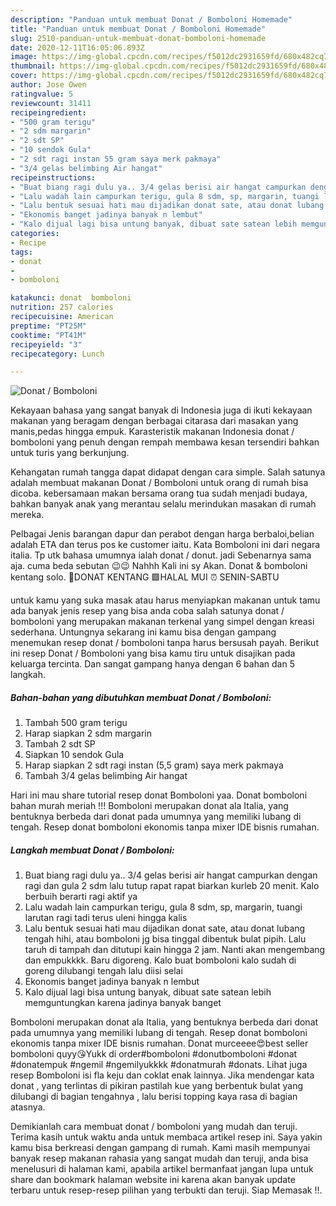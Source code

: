 ```yaml
---
description: "Panduan untuk membuat Donat / Bomboloni Homemade"
title: "Panduan untuk membuat Donat / Bomboloni Homemade"
slug: 2510-panduan-untuk-membuat-donat-bomboloni-homemade
date: 2020-12-11T16:05:06.893Z
image: https://img-global.cpcdn.com/recipes/f5012dc2931659fd/680x482cq70/donat-bomboloni-foto-resep-utama.jpg
thumbnail: https://img-global.cpcdn.com/recipes/f5012dc2931659fd/680x482cq70/donat-bomboloni-foto-resep-utama.jpg
cover: https://img-global.cpcdn.com/recipes/f5012dc2931659fd/680x482cq70/donat-bomboloni-foto-resep-utama.jpg
author: Jose Owen
ratingvalue: 5
reviewcount: 31411
recipeingredient:
- "500 gram terigu"
- "2 sdm margarin"
- "2 sdt SP"
- "10 sendok Gula"
- "2 sdt ragi instan 55 gram saya merk pakmaya"
- "3/4 gelas belimbing Air hangat"
recipeinstructions:
- "Buat biang ragi dulu ya.. 3/4 gelas berisi air hangat campurkan dengan ragi dan gula 2 sdm lalu tutup rapat rapat biarkan kurleb 20 menit. Kalo berbuih berarti ragi aktif ya"
- "Lalu wadah lain campurkan terigu, gula 8 sdm, sp, margarin, tuangi larutan ragi tadi terus uleni hingga kalis"
- "Lalu bentuk sesuai hati mau dijadikan donat sate, atau donat lubang tengah hihi, atau bomboloni jg bisa tinggal dibentuk bulat pipih. Lalu taruh di tampah dan ditutupi kain hingga 2 jam. Nanti akan mengembang dan empukkkk. Baru digoreng. Kalo buat bomboloni kalo sudah di goreng dilubangi tengah lalu diisi selai"
- "Ekonomis banget jadinya banyak n lembut"
- "Kalo dijual lagi bisa untung banyak, dibuat sate satean lebih memguntungkan karena jadinya banyak banget"
categories:
- Recipe
tags:
- donat
- 
- bomboloni

katakunci: donat  bomboloni 
nutrition: 257 calories
recipecuisine: American
preptime: "PT25M"
cooktime: "PT41M"
recipeyield: "3"
recipecategory: Lunch

---
```



![Donat / Bomboloni](https://img-global.cpcdn.com/recipes/f5012dc2931659fd/680x482cq70/donat-bomboloni-foto-resep-utama.jpg)

Kekayaan bahasa yang sangat banyak di Indonesia juga di ikuti kekayaan makanan yang beragam dengan berbagai citarasa dari masakan yang manis,pedas hingga empuk. Karasteristik makanan Indonesia donat / bomboloni yang penuh dengan rempah membawa kesan tersendiri bahkan untuk turis yang berkunjung.


Kehangatan rumah tangga dapat didapat dengan cara simple. Salah satunya adalah membuat makanan Donat / Bomboloni untuk orang di rumah bisa dicoba. kebersamaan makan bersama orang tua sudah menjadi budaya, bahkan banyak anak yang merantau selalu merindukan masakan di rumah mereka.

Pelbagai Jenis barangan dapur dan perabot dengan harga berbaloi,belian adalah ETA dan terus pos ke customer iaitu. Kata Bomboloni ini dari negara italia. Tp utk bahasa umumnya ialah donat / donut. jadi Sebenarnya sama aja. cuma beda sebutan 😉😉 Nahhh Kali ini sy Akan. Donat &amp; bomboloni kentang solo. 🥔DONAT KENTANG 🟩HALAL MUI ⏰ SENIN-SABTU

untuk kamu yang suka masak atau harus menyiapkan makanan untuk tamu ada banyak jenis resep yang bisa anda coba salah satunya donat / bomboloni yang merupakan makanan terkenal yang simpel dengan kreasi sederhana. Untungnya sekarang ini kamu bisa dengan gampang menemukan resep donat / bomboloni tanpa harus bersusah payah.
Berikut ini resep Donat / Bomboloni yang bisa kamu tiru untuk disajikan pada keluarga tercinta. Dan sangat gampang hanya dengan 6 bahan dan 5 langkah.


<!--inarticleads1-->

##### Bahan-bahan yang dibutuhkan membuat Donat / Bomboloni:

1. Tambah 500 gram terigu
1. Harap siapkan 2 sdm margarin
1. Tambah 2 sdt SP
1. Siapkan 10 sendok Gula
1. Harap siapkan 2 sdt ragi instan (5,5 gram) saya merk pakmaya
1. Tambah 3/4 gelas belimbing Air hangat


Hari ini mau share tutorial resep donat Bomboloni yaa. Donat bomboloni bahan murah meriah !!! Bomboloni merupakan donat ala Italia, yang bentuknya berbeda dari donat pada umumnya yang memiliki lubang di tengah. Resep donat bomboloni ekonomis tanpa mixer IDE bisnis rumahan. 

<!--inarticleads2-->

##### Langkah membuat  Donat / Bomboloni:

1. Buat biang ragi dulu ya.. 3/4 gelas berisi air hangat campurkan dengan ragi dan gula 2 sdm lalu tutup rapat rapat biarkan kurleb 20 menit. Kalo berbuih berarti ragi aktif ya
1. Lalu wadah lain campurkan terigu, gula 8 sdm, sp, margarin, tuangi larutan ragi tadi terus uleni hingga kalis
1. Lalu bentuk sesuai hati mau dijadikan donat sate, atau donat lubang tengah hihi, atau bomboloni jg bisa tinggal dibentuk bulat pipih. Lalu taruh di tampah dan ditutupi kain hingga 2 jam. Nanti akan mengembang dan empukkkk. Baru digoreng. Kalo buat bomboloni kalo sudah di goreng dilubangi tengah lalu diisi selai
1. Ekonomis banget jadinya banyak n lembut
1. Kalo dijual lagi bisa untung banyak, dibuat sate satean lebih memguntungkan karena jadinya banyak banget


Bomboloni merupakan donat ala Italia, yang bentuknya berbeda dari donat pada umumnya yang memiliki lubang di tengah. Resep donat bomboloni ekonomis tanpa mixer IDE bisnis rumahan. Donat murceeee😍best seller bomboloni quyy😘Yukk di order#bomboloni #donutbomboloni #donat #donatempuk #ngemil #ngemilyukkkk #donatmurah #donats. Lihat juga resep Bomboloni isi fla keju dan coklat enak lainnya. Jika mendengar kata donat , yang terlintas di pikiran pastilah kue yang berbentuk bulat yang dilubangi di bagian tengahnya , lalu berisi topping kaya rasa di bagian atasnya. 

Demikianlah cara membuat donat / bomboloni yang mudah dan teruji. Terima kasih untuk waktu anda untuk membaca artikel resep ini. Saya yakin kamu bisa berkreasi dengan gampang di rumah. Kami masih mempunyai banyak resep makanan rahasia yang sangat mudah dan teruji, anda bisa menelusuri di halaman kami, apabila artikel bermanfaat jangan lupa untuk share dan bookmark halaman website ini karena akan banyak update terbaru untuk resep-resep pilihan yang terbukti dan teruji. Siap Memasak !!. 
